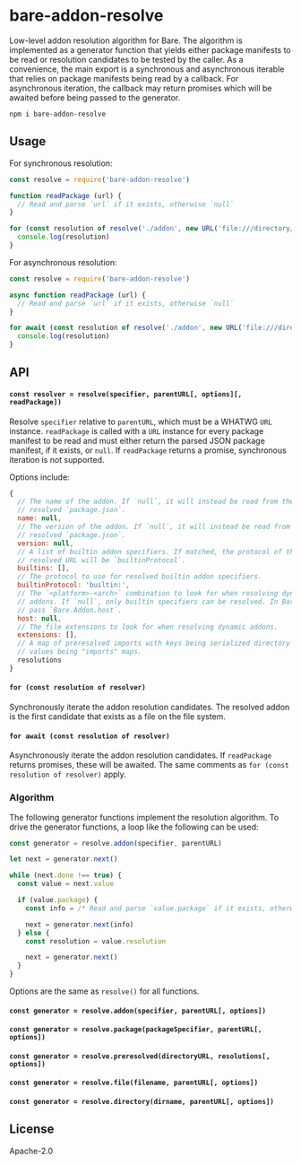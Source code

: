 # bare-addon-resolve

Low-level addon resolution algorithm for Bare. The algorithm is implemented as a generator function that yields either package manifests to be read or resolution candidates to be tested by the caller. As a convenience, the main export is a synchronous and asynchronous iterable that relies on package manifests being read by a callback. For asynchronous iteration, the callback may return promises which will be awaited before being passed to the generator.

```
npm i bare-addon-resolve
```

## Usage

For synchronous resolution:

``` js
const resolve = require('bare-addon-resolve')

function readPackage (url) {
  // Read and parse `url` if it exists, otherwise `null`
}

for (const resolution of resolve('./addon', new URL('file:///directory/'), readPackage)) {
  console.log(resolution)
}
```

For asynchronous resolution:

``` js
const resolve = require('bare-addon-resolve')

async function readPackage (url) {
  // Read and parse `url` if it exists, otherwise `null`
}

for await (const resolution of resolve('./addon', new URL('file:///directory/'), readPackage)) {
  console.log(resolution)
}
```

## API

#### `const resolver = resolve(specifier, parentURL[, options][, readPackage])`

Resolve `specifier` relative to `parentURL`, which must be a WHATWG `URL` instance. `readPackage` is called with a `URL` instance for every package manifest to be read and must either return the parsed JSON package manifest, if it exists, or `null`. If `readPackage` returns a promise, synchronous iteration is not supported.

Options include:

```js
{
  // The name of the addon. If `null`, it will instead be read from the
  // resolved `package.json`.
  name: null,
  // The version of the addon. If `null`, it will instead be read from the
  // resolved `package.json`.
  version: null,
  // A list of builtin addon specifiers. If matched, the protocol of the
  // resolved URL will be `builtinProtocol`.
  builtins: [],
  // The protocol to use for resolved builtin addon specifiers.
  builtinProtocol: 'builtin:',
  // The `<platform>-<arch>` combination to look for when resolving dynamic
  // addons. If `null`, only builtin specifiers can be resolved. In Bare,
  // pass `Bare.Addon.host`.
  host: null,
  // The file extensions to look for when resolving dynamic addons.
  extensions: [],
  // A map of preresolved imports with keys being serialized directory URLs and
  // values being "imports" maps.
  resolutions
}
```

#### `for (const resolution of resolver)`

Synchronously iterate the addon resolution candidates. The resolved addon is the first candidate that exists as a file on the file system.

#### `for await (const resolution of resolver)`

Asynchronously iterate the addon resolution candidates. If `readPackage` returns promises, these will be awaited. The same comments as `for (const resolution of resolver)` apply.

### Algorithm

The following generator functions implement the resolution algorithm. To drive the generator functions, a loop like the following can be used:

```js
const generator = resolve.addon(specifier, parentURL)

let next = generator.next()

while (next.done !== true) {
  const value = next.value

  if (value.package) {
    const info = /* Read and parse `value.package` if it exists, otherwise `null` */;

    next = generator.next(info)
  } else {
    const resolution = value.resolution

    next = generator.next()
  }
}
```

Options are the same as `resolve()` for all functions.

#### `const generator = resolve.addon(specifier, parentURL[, options])`

#### `const generator = resolve.package(packageSpecifier, parentURL[, options])`

#### `const generator = resolve.preresolved(directoryURL, resolutions[, options])`

#### `const generator = resolve.file(filename, parentURL[, options])`

#### `const generator = resolve.directory(dirname, parentURL[, options])`

## License

Apache-2.0
